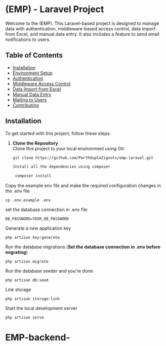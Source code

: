 # (EMP) - Laravel Project

Welcome to the (EMP). This Laravel-based project is designed to manage data with authentication, middleware-based access control, data import from Excel, and manual data entry. It also includes a feature to send email notifications to users.

## Table of Contents

-   [Installation](#installation)
-   [Environment Setup](#environment-setup)
-   [Authentication](#authentication)
-   [Middleware Access Control](#middleware-access-control)
-   [Data Import from Excel](#data-import-from-excel)
-   [Manual Data Entry](#manual-data-entry)
-   [Mailing to Users](#mailing-to-users)
-   [Contributing](#contributing)

## Installation

To get started with this project, follow these steps:

1. **Clone the Repository**  
   Clone this project to your local environment using Git:

    ```bash
    git clone https://github.com/ParthGuptaZignuts/emp-laravel.git

    Install all the dependencies using composer

     composer install
    ```

Copy the example env file and make the required configuration changes in the .env file

    cp .env.example .env

set the database connection in .env file

    DB_PASSWORD=YOUR_DB_PASSWORD

Generate a new application key

    php artisan key:generate

Run the database migrations (**Set the database connection in .env before migrating**)

    php artisan migrate

Run the database seeder and you're done

    php artisan db:seed

Link storage

    php artisan storage:link

Start the local development server

    php artisan serve
# EMP-backend-
